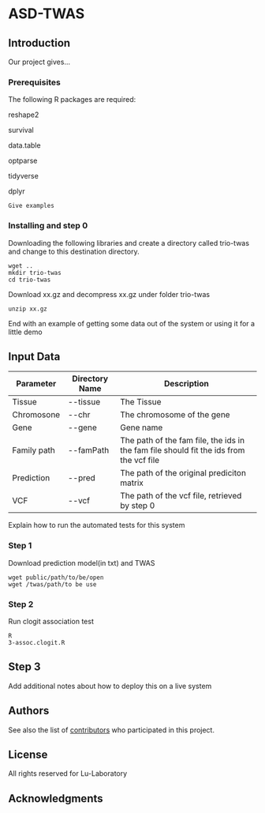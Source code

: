 # ASD-TWAS

## Introduction

Our project gives...

### Prerequisites

The following R packages are required:

reshape2

survival

data.table

optparse

tidyverse

dplyr

```
Give examples
```

### Installing and step 0


Downloading the following libraries and create a directory called trio-twas and change to this destination directory.

```
wget ..
mkdir trio-twas
cd trio-twas
```
Download xx.gz and decompress xx.gz under folder trio-twas

```
unzip xx.gz
```

End with an example of getting some data out of the system or using it for a little demo

## Input Data

| Parameter                   | Directory Name | Description                                                                  |
|----------------------------|----------------|------------------------------------------------------------------------------|
| Tissue            | --tissue      | The Tissue |
| Chromosone         | --chr          | The chromosome of the gene        |
| Gene               | --gene        | Gene name                        |                                                    
| Family path           |--famPath | The path of the fam file, the ids in the fam file should fit the ids from the vcf file  |
| Prediction          |--pred | The path of the original prediciton matrix  |
| VCF           |--vcf | The path of the vcf file, retrieved by step 0|

Explain how to run the automated tests for this system

### Step 1

Download  prediction model(in txt) and TWAS

```
wget public/path/to/be/open
wget /twas/path/to be use
```

### Step 2
Run clogit association test

```
R 
3-assoc.clogit.R
```

## Step 3

Add additional notes about how to deploy this on a live system



## Authors


See also the list of [contributors](##) who participated in this project.

## License

All rights reserved for Lu-Laboratory

## Acknowledgments


